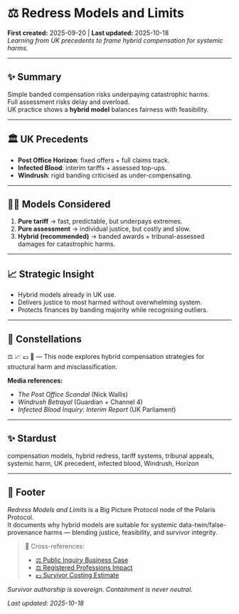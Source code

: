 # ⚖️ Redress Models and Limits  
**First created:** 2025-09-20 | **Last updated:** 2025-10-18  
*Learning from UK precedents to frame hybrid compensation for systemic harms.*

---

## ✨ Summary  
Simple banded compensation risks underpaying catastrophic harms.  
Full assessment risks delay and overload.  
UK practice shows a **hybrid model** balances fairness with feasibility.  

---

## 🏛️ UK Precedents  
- **Post Office Horizon**: fixed offers + full claims track.  
- **Infected Blood**: interim tariffs + assessed top-ups.  
- **Windrush**: rigid banding criticised as under-compensating.  

---

## 🐦‍🔥 Models Considered  
1. **Pure tariff** → fast, predictable, but underpays extremes.  
2. **Pure assessment** → individual justice, but costly and slow.  
3. **Hybrid (recommended)** → banded awards + tribunal-assessed damages for catastrophic harms.  

---

## 📈 Strategic Insight  
- Hybrid models already in UK use.  
- Delivers justice to most harmed without overwhelming system.  
- Protects finances by banding majority while recognising outliers.  

---

## 🌌 Constellations  
⚖️ 📈 💷 🧬 — This node explores hybrid compensation strategies for structural harm and misclassification.

**Media references:**  
- *The Post Office Scandal* (Nick Wallis)  
- *Windrush Betrayal* (Guardian + Channel 4)  
- *Infected Blood Inquiry: Interim Report* (UK Parliament)

---

## ✨ Stardust  
compensation models, hybrid redress, tariff systems, tribunal appeals, systemic harm, UK precedent, infected blood, Windrush, Horizon

---

## 🏮 Footer  

*Redress Models and Limits* is a Big Picture Protocol node of the Polaris Protocol.  
It documents why hybrid models are suitable for systemic data-twin/false-provenance harms — blending justice, feasibility, and survivor integrity.

> 📡 Cross-references:
> 
> - [⚖️ Public Inquiry Business Case](./⚖️_public_inquiry_business_case.md)  
> - [⚖️ Registered Professions Impact](./⚖️_registered_professions_impact.md)  
> - [💷 Survivor Costing Estimate](../../../🦕_Elder_Influencers/💸_Money_Listens/👻_Transparencies_Overhead/💷_survivor_costing_estimate.md)

*Survivor authorship is sovereign. Containment is never neutral.*  

_Last updated: 2025-10-18_
